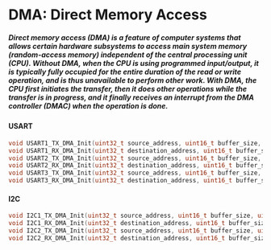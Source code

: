# DMA: Direct Memory Access

##### Direct memory access (DMA) is a feature of computer systems that allows certain hardware subsystems to access main system memory (random-access memory) independent of the central processing unit (CPU). Without DMA, when the CPU is using programmed input/output, it is typically fully occupied for the entire duration of the read or write operation, and is thus unavailable to perform other work. With DMA, the CPU first initiates the transfer, then it does other operations while the transfer is in progress, and it finally receives an interrupt from the DMA controller (DMAC) when the operation is done.

#### USART

```C
void USART1_TX_DMA_Init(uint32_t source_address, uint16_t buffer_size, uint8_t priority, bool Circular_buffer)
void USART1_RX_DMA_Init(uint32_t destination_address, uint16_t buffer_size, uint8_t priority, bool Circular_buffer)
void USART2_TX_DMA_Init(uint32_t source_address, uint16_t buffer_size, uint8_t priority, bool Circular_buffer)
void USART2_RX_DMA_Init(uint32_t destination_address, uint16_t buffer_size, uint8_t priority, bool Circular_buffer)
void USART3_TX_DMA_Init(uint32_t source_address, uint16_t buffer_size, uint8_t priority, bool Circular_buffer)
void USART3_RX_DMA_Init(uint32_t destination_address, uint16_t buffer_size, uint8_t priority, bool Circular_buffer)
```
#### I2C

```C
void I2C1_TX_DMA_Init(uint32_t source_address, uint16_t buffer_size, uint8_t priority, bool Circular_buffer)
void I2C1_RX_DMA_Init(uint32_t destination_address, uint16_t buffer_size, uint8_t priority, bool Circular_buffer)
void I2C2_TX_DMA_Init(uint32_t source_address, uint16_t buffer_size, uint8_t priority, bool Circular_buffer)
void I2C2_RX_DMA_Init(uint32_t destination_address, uint16_t buffer_size, uint8_t priority, bool Circular_buffer)
```


